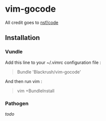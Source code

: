 vim-gocode
==========

All credit goes to [nsf/code](http://github.com/nsf/gocode)

## Installation

### Vundle

Add this line to your ~/.vimrc configuration file :

> Bundle 'Blackrush/vim-gocode'

And then run vim :

> vim +BundleInstall

### Pathogen

*todo*
